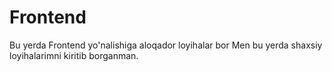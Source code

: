 # Frontend
Bu yerda Frontend yo'nalishiga aloqador loyihalar bor
Men bu yerda shaxsiy loyihalarimni kiritib borganman.
